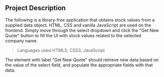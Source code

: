 ## Project Description
The following is a library-free application that obtains stock values from a supplied data object. HTML, CSS and vanilla JavaScript are used on the frontend. Simply move through the select dropdown and click the "Get New Quote" button to fill the UI with stock values related to the selected company name.

> Languages used HTML5, CSS3, JavaScript

The element with label “Get New Quote” should retrieve new data based on the value of the select field, and populate the appropriate fields with that data.
